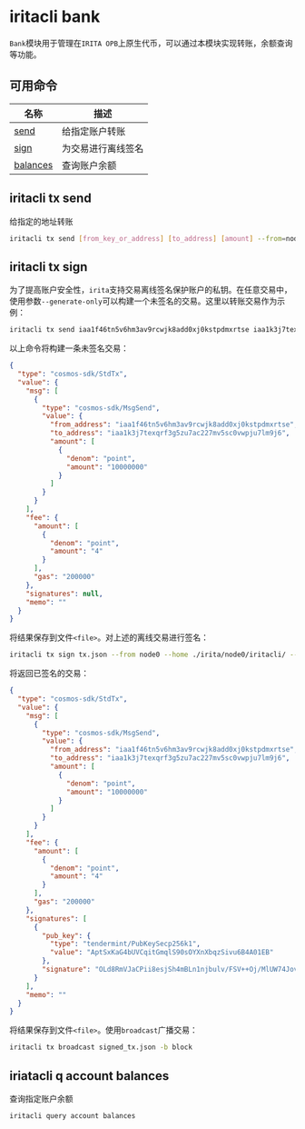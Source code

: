 # iritacli bank

`Bank`模块用于管理在`IRITA OPB`上原生代币，可以通过本模块实现转账，余额查询等功能。

## 可用命令

| 名称                                      | 描述               |
| ----------------------------------------- | ------------------ |
| [send](#iritacli-tx-send)                | 给指定账户转账     |
| [sign](#iritacli-tx-sign)                | 为交易进行离线签名 |
| [balances](#iriatacli-q-account-balances) | 查询账户余额       |

## iritacli tx send

给指定的地址转账

```bash
iritacli tx send [from_key_or_address] [to_address] [amount] --from=node0 --chain-id=test --fees=100point -b=block
```

## iritacli tx sign

为了提高账户安全性，`irita`支持交易离线签名保护账户的私钥。在任意交易中，使用参数`--generate-only`可以构建一个未签名的交易。这里以转账交易作为示例：

```bash
iritacli tx send iaa1f46tn5v6hm3av9rcwjk8add0xj0kstpdmxrtse iaa1k3j7texqrf3g5zu7ac227mv5sc0vwpju7lm9j6 10000000point --chain-id=chain-vCna0J --fees=4point -b block -y --generate-only
```

以上命令将构建一条未签名交易：

```json
{
  "type": "cosmos-sdk/StdTx",
  "value": {
    "msg": [
      {
        "type": "cosmos-sdk/MsgSend",
        "value": {
          "from_address": "iaa1f46tn5v6hm3av9rcwjk8add0xj0kstpdmxrtse",
          "to_address": "iaa1k3j7texqrf3g5zu7ac227mv5sc0vwpju7lm9j6",
          "amount": [
            {
              "denom": "point",
              "amount": "10000000"
            }
          ]
        }
      }
    ],
    "fee": {
      "amount": [
        {
          "denom": "point",
          "amount": "4"
        }
      ],
      "gas": "200000"
    },
    "signatures": null,
    "memo": ""
  }
}
```

将结果保存到文件`<file>`。对上述的离线交易进行签名：

```bash
iritacli tx sign tx.json --from node0 --home ./irita/node0/iritacli/ --chain-id=chain-vCna0J | jq .
```

将返回已签名的交易：

```json
{
  "type": "cosmos-sdk/StdTx",
  "value": {
    "msg": [
      {
        "type": "cosmos-sdk/MsgSend",
        "value": {
          "from_address": "iaa1f46tn5v6hm3av9rcwjk8add0xj0kstpdmxrtse",
          "to_address": "iaa1k3j7texqrf3g5zu7ac227mv5sc0vwpju7lm9j6",
          "amount": [
            {
              "denom": "point",
              "amount": "10000000"
            }
          ]
        }
      }
    ],
    "fee": {
      "amount": [
        {
          "denom": "point",
          "amount": "4"
        }
      ],
      "gas": "200000"
    },
    "signatures": [
      {
        "pub_key": {
          "type": "tendermint/PubKeySecp256k1",
          "value": "AptSxKaG4bUVCqitGmqlS90sOYXnXbqzSivu6B4A01EB"
        },
        "signature": "OLd8RmVJaCPii8esjSh4mBLn1njbulv/FSV++Oj/MlUW74JovtfIK9XBzm1P+ypdnIWe13cVRoc+/sQ2bC5Qvw=="
      }
    ],
    "memo": ""
  }
}
```

将结果保存到文件`<file>`。使用`broadcast`广播交易：

```bash
iritacli tx broadcast signed_tx.json -b block
```

## iriatacli q account balances

查询指定账户余额

```bash
iritacli query account balances
```
